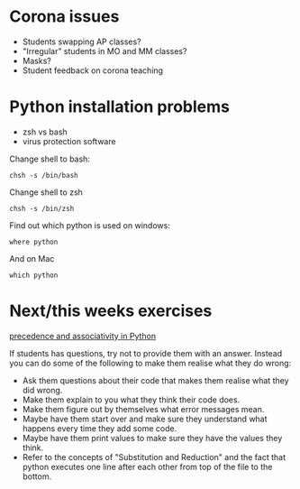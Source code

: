 # Corona issues
- Students swapping AP classes?
- "Irregular" students in MO and MM classes?
- Masks?
- Student feedback on corona teaching

# Python installation problems
- zsh vs bash
- virus protection software

Change shell to bash:

	chsh -s /bin/bash
	
Change shell to zsh

	chsh -s /bin/zsh
	
Find out which python is used on windows:

	where python
	
And on Mac

	which python

# Next/this weeks exercises

[precedence and associativity in Python](https://www.programiz.com/python-programming/precedence-associativity)

If students has questions, try not to provide them with an answer. Instead you can do some of the following to make them realise what they do wrong:

- Ask them questions about their code that makes them realise what they did wrong.
- Make them explain to you what they think their code does.
- Make them figure out by themselves what error messages mean.
- Maybe have them start over and make sure they understand what happens every time they add some code. 
- Maybe have them print values to make sure they have the values they think.
- Refer to the concepts of "Substitution and Reduction" and the fact that python executes one line after each other from top of the file to the bottom.

